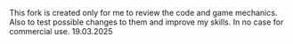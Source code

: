 This fork is created only for me to review the code and game mechanics. Also to test possible changes to them and improve my skills. In no case for commercial use. 
19.03.2025
